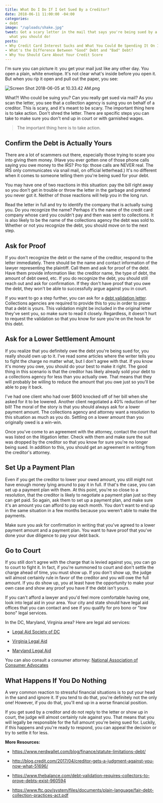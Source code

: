 ```yaml
---
title: What Do I Do If I Get Sued By a Creditor?
date: 2018-06-11 11:00:00 -04:00
categories:
- debt
image: "/uploads/shake.jpg"
tweet: Got a scary letter in the mail that says you're being sued by a creditor? Here's
  what you should do!
posts:
- Why Credit Card Interest Sucks and What You Could Be Spending It On Instead
- What's the Difference Between "Good" Debt and "Bad" Debt?
- Why You Should Care About Your Credit Score
---
```


I'm sure you can picture it: you get your mail just like any other day. You open a plain, white envelope. It's not clear what's inside before you open it. But when you rip it open and pull out the paper, you see:

![Screen Shot 2018-06-05 at 10.33.42 AM.png](/uploads/Screen%20Shot%202018-06-05%20at%2010.33.42%20AM.png)

What?! Who could be suing you? Can you really get sued via mail? As you scan the letter, you see that a collection agency is suing you on behalf of a creditor. This is scary, and it's meant to be scary. The important thing here is to take action. Don't shred the letter. There are specific steps you can take to make sure you don't end up in court or with garnished wages.

> The important thing here is to take action.

## Confirm the Debt is Actually Yours

There are a lot of scammers out there, especially those trying to scare you into giving them money. (Have you ever gotten one of those phone calls saying you owe money to the IRS? Pro tip: those calls are NEVER real. The IRS only communicates via snail mail, on official letterhead.) It's no different when it comes to someone telling them you're being sued for your debt.

You may have one of two reactions in this situation: pay the bill right away so you don't get in trouble or throw the letter in the garbage and pretend you never got it. Neither of those reactions will help you in the long run.

Read the letter in full and try to identify the company that is actually suing you. Do you recognize the name? Perhaps it's the name of the credit card company whose card you couldn't pay and then was sent to collections. It is also likely to be the name of the collections agency the debt was sold to. Whether or not you recognize the debt, you should move on to the next step.

## Ask for Proof

If you don't recognize the debt or the name of the creditor, respond to the letter immediately. There should be the name and contact information of the lawyer representing the plaintiff. Call them and ask for proof of the debt. Have them provide information like: the creditor name, the type of debt, the amount of debt owed, etc. If you do recognize the debt, you should still reach out and ask for confirmation. If they don't have proof that you owe the debt, they won't be able to successfully argue against you in court. 

If you want to go a step further, you can ask for a [debt validation letter](https://www.thebalance.com/debt-validation-requires-collectors-to-prove-debts-exist-960594). Collections agencies are required to provide this to you in order to prove that a debt is yours. This validation might be included in the original letter they've sent you, so make sure to read it closely. Regardless, it doesn't hurt to request the validation so that you know for sure you're on the hook for this debt.

## Ask for a Lower Settlement Amount

If you realize that you definitely owe the debt you're being sued for, you really should own up to it. I've read some articles where the writer tells you to fight the charge no matter what, but I don't agree with that. If you know it's money you owe, you should do your best to make it right. The good thing in this scenario is that the creditor has likely already sold your debt to a collections agency for less than you actually owe. That means that they will probably be willing to reduce the amount that you owe just so you'll be able to pay it back.

I've had one client who had over $600 knocked off of her bill when she asked for it to be lowered. Another client negotiated a 40% reduction of her bill! The moral of the story is that you should always ask for a lower payment amount. The collections agency and attorney want a resolution to this situation as much as you do. Settling on a lower amount than you originally owed is a win-win.

Once you've come to an agreement with the attorney, contact the court that was listed on the litigation letter. Check with them and make sure the suit was dropped by the creditor so that you know for sure you're no longer being sued. In addition to this, you should get an agreement in writing from the creditor's attorney.

## Set Up a Payment Plan

Even if you get the creditor to lower your owed amount, you still might not have enough money lying around to pay it in full. If that's the case, you can set up a payment plan with them. At this point, you're so close to a resolution, that the creditor is likely to negotiate a payment plan just so they can get paid. So again, ask them to set up a payment plan, and make sure it's an amount you can afford to pay each month. You don't want to end up in the same situation in a few months because you weren't able to make the payments. 

Make sure you ask for confirmation in writing that you've agreed to a lower payment amount and a payment plan. You want to have proof that you've done your due diligence to pay your debt back.

## Go to Court

If you still don't agree with the charge that is levied against you, you can go to court to fight it. In fact, if you're summoned to court and don't settle the charge ahead of time, you must show up. If you don't show up, the judge will almost certainly rule in favor of the creditor and you will owe the full amount. If you do show up, you at least have the opportunity to make your own case and show any proof you have if the debt isn't yours.

If you can't afford a lawyer and you'd feel more comfortable having one, look into legal aid in your area. Your city and state should have legal aid offices that you can contact and see if you qualify for pro bono or "low bono" legal services.

In the DC, Maryland, Virginia area? Here are legal aid services:

* [Legal Aid Society of DC](https://www.legalaiddc.org/)

* [Virginia Legal Aid](https://www.valegalaid.org/)

* [Maryland Legal Aid](https://www.mdlab.org/)

You can also consult a consumer attorney: [National Association of Consumer Advocates](https://www.consumeradvocates.org/find-an-attorney)

## What Happens If You Do Nothing

A very common reaction to stressful financial situations is to put your head in the sand and ignore it. If you tend to do that, you're definitely not the only one! However, if you do that, you'll end up in a worse financial position.

If you get sued by a creditor and do not reply to the letter or show up in court, the judge will almost certainly rule against you. That means that you will legally be responsible for the full amount you're being sued for. Luckily, if this happens and you're ready to respond, you can appeal the decision or try to settle it for less.

**More Resources:**

* https://www.nerdwallet.com/blog/finance/statute-limitations-debt/

* http://blog.credit.com/2017/04/creditor-gets-a-judgment-against-you-now-what-51696/

* https://www.thebalance.com/debt-validation-requires-collectors-to-prove-debts-exist-960594

* https://www.ftc.gov/system/files/documents/plain-language/fair-debt-collection-practices-act.pdf  